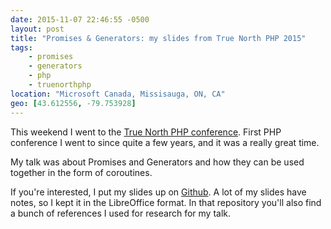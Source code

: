 ```yaml
---
date: 2015-11-07 22:46:55 -0500 
layout: post
title: "Promises & Generators: my slides from True North PHP 2015"
tags:
    - promises
    - generators
    - php
    - truenorthphp
location: "Microsoft Canada, Missisauga, ON, CA"
geo: [43.612556, -79.753928]
---
```


This weekend I went to the [True North PHP conference][1]. First PHP
conference I went to since quite a few years, and it was a really great time.

My talk was about Promises and Generators and how they can be used together
in the form of coroutines.

If you're interested, I put my slides up on [Github][2]. A lot of my slides
have notes, so I kept it in the LibreOffice format. In that repository you'll
also find a bunch of references I used for research for my talk.

[1]: http://www.truenorthphp.ca/
[2]: https://github.com/evert/promises-and-generators
